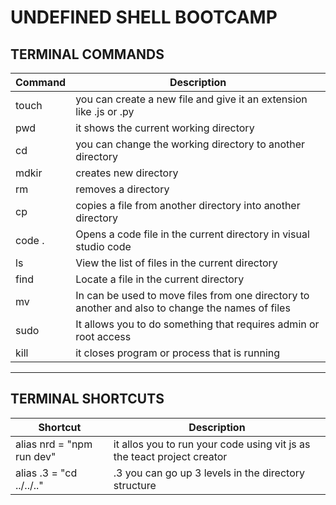 # UNDEFINED SHELL BOOTCAMP

## TERMINAL COMMANDS


| Command | Description |
| ------ | ------ |
| touch  | you can create a new file and give it an extension like .js or .py
| pwd  | it shows the current working directory
| cd  | you can change the working directory to another directory
| mdkir  | creates new directory
| rm  | removes a directory
| cp| copies a file from another directory into another directory
| code . | Opens a code file in the current directory in visual studio code
|  ls | View the list of files in the current directory
|  find | Locate a file in the current directory
|  mv  | In can be used to move files from one directory to another and also to change the names of files
|  sudo | It allows you to do something that requires admin or root access
|  kill | it closes program or process that is running

---

## TERMINAL SHORTCUTS

| Shortcut | Description |
| ------ | ------ |
| alias nrd = "npm run dev"  | it allos you to run your code using vit js as the teact project creator
| alias .3 = "cd ../../.."  | .3 you can go up 3 levels in the directory structure